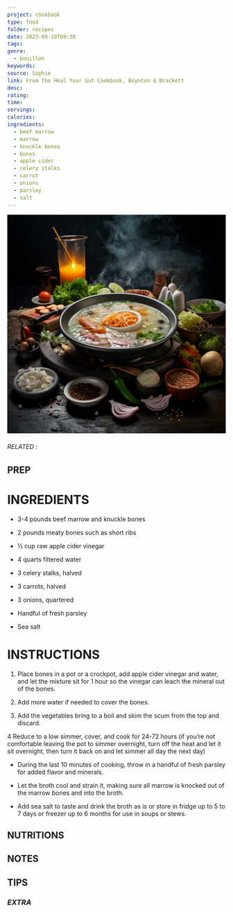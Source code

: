 ```yaml
---
project: cookbook
type: food
folder: recipes
date: 2023-09-19T09:38
tags: 
genre:
  - bouillon
keywords: 
source: Sophie
link: From the Heal Your Gut Cookbook, Boynton & Brackett
desc: 
rating: 
time: 
servings: 
calories: 
ingredients:
  - beef marrow
  - marrow
  - knuckle bones
  - bones
  - apple cider
  - celery stalks
  - carrot
  - onions
  - parsley
  - salt
---
```


![IMAGE](_default.png)

###### *RELATED* : 


## PREP


# INGREDIENTS

- 3-4 pounds beef marrow and knuckle bones
    
- 2 pounds meaty bones such as short ribs
    
- ½ cup raw apple cider vinegar
    
- 4 quarts filtered water
    
- 3 celery stalks, halved
    
- 3 carrots, halved
    
- 3 onions, quartered
    
- Handful of fresh parsley
    
- Sea salt


# INSTRUCTIONS

1. Place bones in a pot or a crockpot, add apple cider vinegar and water, and let the mixture sit for 1 hour so the vinegar can leach the mineral out of the bones.
    
2. Add more water if needed to cover the bones.
    
3. Add the vegetables bring to a boil and skim the scum from the top and discard.
    
  
4 Reduce to a low simmer, cover, and cook for 24-72 hours (if you’re not comfortable leaving the pot to simmer overnight, turn off the heat and let it sit overnight, then turn it back on and let simmer all day the next day)
    
- During the last 10 minutes of cooking, throw in a handful of fresh parsley for added flavor and minerals.
    
-  Let the broth cool and strain it, making sure all marrow is knocked out of the marrow bones and into the broth.
    
- Add sea salt to taste and drink the broth as is or store in fridge up to 5 to 7 days or freezer up to 6 months for use in soups or stews.

## NUTRITIONS



## NOTES



## TIPS



### *EXTRA*



